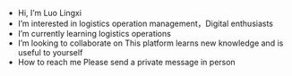 - Hi, I’m Luo Lingxi
- I’m interested in logistics operation management，Digital enthusiasts
- I’m currently learning logistics operations
- I’m looking to collaborate on This platform learns new knowledge and is useful to yourself
- How to reach me Please send a private message in person

<!---
LUOLINGXI/LUOLINGXI is a ✨ special ✨ repository because its `README.md` (this file) appears on your GitHub profile.
You can click the Preview link to take a look at your changes.
--->
